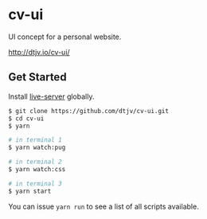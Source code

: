 # cv-ui

UI concept for a personal website.

http://dtjv.io/cv-ui/

## Get Started

Install [live-server](https://github.com/tapio/live-server) globally.

```sh
$ git clone https://github.com/dtjv/cv-ui.git
$ cd cv-ui
$ yarn

# in terminal 1
$ yarn watch:pug

# in terminal 2
$ yarn watch:css

# in terminal 3
$ yarn start
```

You can issue `yarn run` to see a list of all scripts available.
